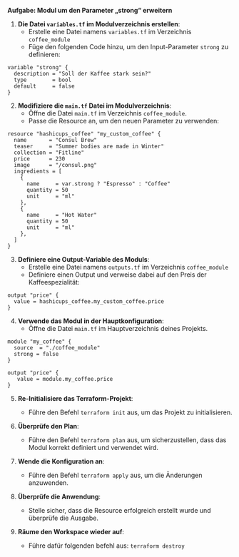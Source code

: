 **Aufgabe: Modul um den Parameter „strong“ erweitern**

1. **Die Datei `variables.tf` im Modulverzeichnis erstellen**:
   - Erstelle eine Datei namens `variables.tf` im Verzeichnis `coffee_module`
   - Füge den folgenden Code hinzu, um den Input-Parameter `strong` zu definieren:

```
variable "strong" {
  description = "Soll der Kaffee stark sein?"
  type        = bool
  default     = false
}
```

2. **Modifiziere die `main.tf` Datei im Modulverzeichnis**:
   - Öffne die Datei `main.tf` im Verzeichnis `coffee_module`.
   - Passe die Resource an, um den neuen Parameter zu verwenden:

```
resource "hashicups_coffee" "my_custom_coffee" {
  name       = "Consul Brew"
  teaser     = "Summer bodies are made in Winter"
  collection = "Fitline"
  price      = 230
  image      = "/consul.png"
  ingredients = [
    {
      name     = var.strong ? "Espresso" : "Coffee"
      quantity = 50
      unit     = "ml"
    },
    {
      name     = "Hot Water"
      quantity = 50
      unit     = "ml"
    },
  ]
}
```

3. **Definiere eine Output-Variable des Moduls**:
   - Erstelle eine Datei namens `outputs.tf` im Verzeichnis `coffee_module`
   - Definiere einen Output und verweise dabei auf den Preis der Kaffeespezialität:

```
output "price" {
  value = hashicups_coffee.my_custom_coffee.price
}
```


4. **Verwende das Modul in der Hauptkonfiguration**:
   - Öffne die Datei `main.tf` im Hauptverzeichnis deines Projekts.
   

```
module "my_coffee" {
  source  = "./coffee_module"
  strong = false
}

output "price" {
   value = module.my_coffee.price
}
```

5. **Re-Initialisiere das Terraform-Projekt**:
   - Führe den Befehl `terraform init` aus, um das Projekt zu initialisieren.

6. **Überprüfe den Plan**:
   - Führe den Befehl `terraform plan` aus, um sicherzustellen, dass das Modul korrekt definiert und verwendet wird.

7. **Wende die Konfiguration an**:
   - Führe den Befehl `terraform apply` aus, um die Änderungen anzuwenden.

8. **Überprüfe die Anwendung**:
   - Stelle sicher, dass die Resource erfolgreich erstellt wurde und überprüfe die Ausgabe.

9. **Räume den Workspace wieder auf**:
   - Führe dafür folgenden befehl aus: `terraform destroy`

